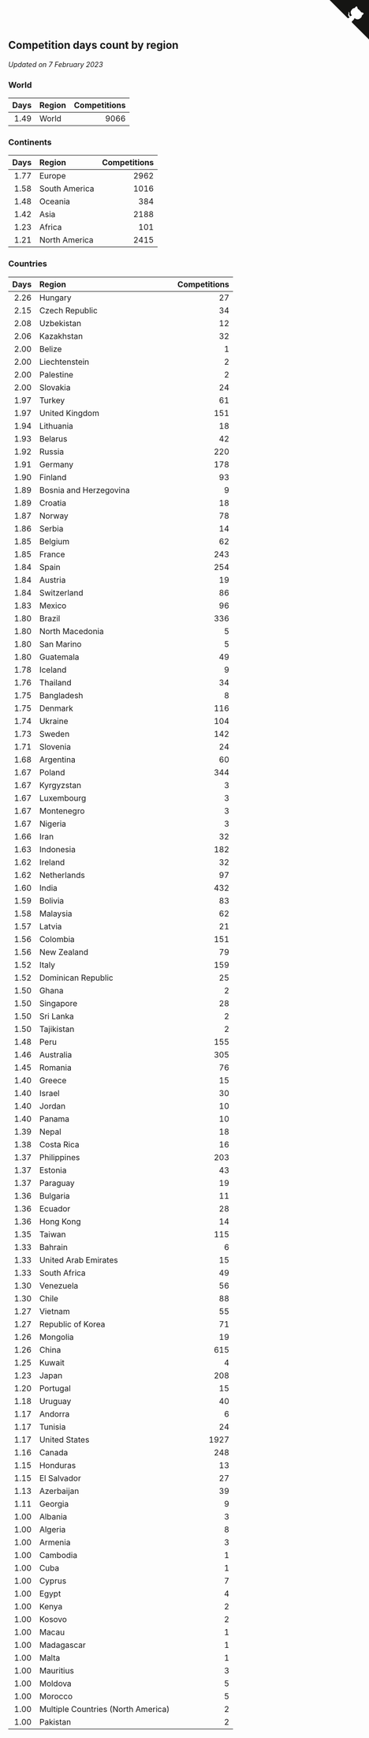 ## Competition days count by region

*Updated on  7 February 2023*


### World

| Days | Region | Competitions |
| ---: | :--- | ---: |
| 1.49 | World | 9066 |

### Continents

| Days | Region | Competitions |
| ---: | :--- | ---: |
| 1.77 | Europe | 2962 |
| 1.58 | South America | 1016 |
| 1.48 | Oceania | 384 |
| 1.42 | Asia | 2188 |
| 1.23 | Africa | 101 |
| 1.21 | North America | 2415 |

### Countries

| Days | Region | Competitions |
| ---: | :--- | ---: |
| 2.26 | Hungary | 27 |
| 2.15 | Czech Republic | 34 |
| 2.08 | Uzbekistan | 12 |
| 2.06 | Kazakhstan | 32 |
| 2.00 | Belize | 1 |
| 2.00 | Liechtenstein | 2 |
| 2.00 | Palestine | 2 |
| 2.00 | Slovakia | 24 |
| 1.97 | Turkey | 61 |
| 1.97 | United Kingdom | 151 |
| 1.94 | Lithuania | 18 |
| 1.93 | Belarus | 42 |
| 1.92 | Russia | 220 |
| 1.91 | Germany | 178 |
| 1.90 | Finland | 93 |
| 1.89 | Bosnia and Herzegovina | 9 |
| 1.89 | Croatia | 18 |
| 1.87 | Norway | 78 |
| 1.86 | Serbia | 14 |
| 1.85 | Belgium | 62 |
| 1.85 | France | 243 |
| 1.84 | Spain | 254 |
| 1.84 | Austria | 19 |
| 1.84 | Switzerland | 86 |
| 1.83 | Mexico | 96 |
| 1.80 | Brazil | 336 |
| 1.80 | North Macedonia | 5 |
| 1.80 | San Marino | 5 |
| 1.80 | Guatemala | 49 |
| 1.78 | Iceland | 9 |
| 1.76 | Thailand | 34 |
| 1.75 | Bangladesh | 8 |
| 1.75 | Denmark | 116 |
| 1.74 | Ukraine | 104 |
| 1.73 | Sweden | 142 |
| 1.71 | Slovenia | 24 |
| 1.68 | Argentina | 60 |
| 1.67 | Poland | 344 |
| 1.67 | Kyrgyzstan | 3 |
| 1.67 | Luxembourg | 3 |
| 1.67 | Montenegro | 3 |
| 1.67 | Nigeria | 3 |
| 1.66 | Iran | 32 |
| 1.63 | Indonesia | 182 |
| 1.62 | Ireland | 32 |
| 1.62 | Netherlands | 97 |
| 1.60 | India | 432 |
| 1.59 | Bolivia | 83 |
| 1.58 | Malaysia | 62 |
| 1.57 | Latvia | 21 |
| 1.56 | Colombia | 151 |
| 1.56 | New Zealand | 79 |
| 1.52 | Italy | 159 |
| 1.52 | Dominican Republic | 25 |
| 1.50 | Ghana | 2 |
| 1.50 | Singapore | 28 |
| 1.50 | Sri Lanka | 2 |
| 1.50 | Tajikistan | 2 |
| 1.48 | Peru | 155 |
| 1.46 | Australia | 305 |
| 1.45 | Romania | 76 |
| 1.40 | Greece | 15 |
| 1.40 | Israel | 30 |
| 1.40 | Jordan | 10 |
| 1.40 | Panama | 10 |
| 1.39 | Nepal | 18 |
| 1.38 | Costa Rica | 16 |
| 1.37 | Philippines | 203 |
| 1.37 | Estonia | 43 |
| 1.37 | Paraguay | 19 |
| 1.36 | Bulgaria | 11 |
| 1.36 | Ecuador | 28 |
| 1.36 | Hong Kong | 14 |
| 1.35 | Taiwan | 115 |
| 1.33 | Bahrain | 6 |
| 1.33 | United Arab Emirates | 15 |
| 1.33 | South Africa | 49 |
| 1.30 | Venezuela | 56 |
| 1.30 | Chile | 88 |
| 1.27 | Vietnam | 55 |
| 1.27 | Republic of Korea | 71 |
| 1.26 | Mongolia | 19 |
| 1.26 | China | 615 |
| 1.25 | Kuwait | 4 |
| 1.23 | Japan | 208 |
| 1.20 | Portugal | 15 |
| 1.18 | Uruguay | 40 |
| 1.17 | Andorra | 6 |
| 1.17 | Tunisia | 24 |
| 1.17 | United States | 1927 |
| 1.16 | Canada | 248 |
| 1.15 | Honduras | 13 |
| 1.15 | El Salvador | 27 |
| 1.13 | Azerbaijan | 39 |
| 1.11 | Georgia | 9 |
| 1.00 | Albania | 3 |
| 1.00 | Algeria | 8 |
| 1.00 | Armenia | 3 |
| 1.00 | Cambodia | 1 |
| 1.00 | Cuba | 1 |
| 1.00 | Cyprus | 7 |
| 1.00 | Egypt | 4 |
| 1.00 | Kenya | 2 |
| 1.00 | Kosovo | 2 |
| 1.00 | Macau | 1 |
| 1.00 | Madagascar | 1 |
| 1.00 | Malta | 1 |
| 1.00 | Mauritius | 3 |
| 1.00 | Moldova | 5 |
| 1.00 | Morocco | 5 |
| 1.00 | Multiple Countries (North America) | 2 |
| 1.00 | Pakistan | 2 |


<a href="https://github.com/JustinTimeCuber/wca_statistics" class="github-corner" aria-label="View source on Github"><svg width="80" height="80" viewBox="0 0 250 250" style="fill:#151513; color:#fff; position: absolute; top: 0; border: 0; right: 0;" aria-hidden="true"><path d="M0,0 L115,115 L130,115 L142,142 L250,250 L250,0 Z"></path><path d="M128.3,109.0 C113.8,99.7 119.0,89.6 119.0,89.6 C122.0,82.7 120.5,78.6 120.5,78.6 C119.2,72.0 123.4,76.3 123.4,76.3 C127.3,80.9 125.5,87.3 125.5,87.3 C122.9,97.6 130.6,101.9 134.4,103.2" fill="currentColor" style="transform-origin: 130px 106px;" class="octo-arm"></path><path d="M115.0,115.0 C114.9,115.1 118.7,116.5 119.8,115.4 L133.7,101.6 C136.9,99.2 139.9,98.4 142.2,98.6 C133.8,88.0 127.5,74.4 143.8,58.0 C148.5,53.4 154.0,51.2 159.7,51.0 C160.3,49.4 163.2,43.6 171.4,40.1 C171.4,40.1 176.1,42.5 178.8,56.2 C183.1,58.6 187.2,61.8 190.9,65.4 C194.5,69.0 197.7,73.2 200.1,77.6 C213.8,80.2 216.3,84.9 216.3,84.9 C212.7,93.1 206.9,96.0 205.4,96.6 C205.1,102.4 203.0,107.8 198.3,112.5 C181.9,128.9 168.3,122.5 157.7,114.1 C157.9,116.9 156.7,120.9 152.7,124.9 L141.0,136.5 C139.8,137.7 141.6,141.9 141.8,141.8 Z" fill="currentColor" class="octo-body"></path></svg></a><style>.github-corner:hover .octo-arm{animation:octocat-wave 560ms ease-in-out}@keyframes octocat-wave{0%,100%{transform:rotate(0)}20%,60%{transform:rotate(-25deg)}40%,80%{transform:rotate(10deg)}}@media (max-width:500px){.github-corner:hover .octo-arm{animation:none}.github-corner .octo-arm{animation:octocat-wave 560ms ease-in-out}}</style>

